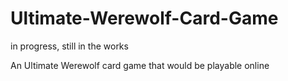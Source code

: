 # Ultimate-Werewolf-Card-Game

in progress, still in the works



 An Ultimate Werewolf card game that would be playable online
